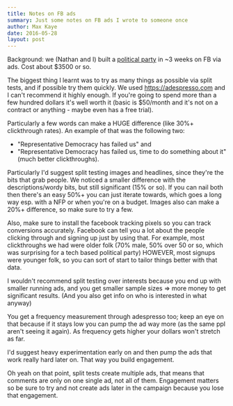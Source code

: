 ```yaml
---
title: Notes on FB ads
summary: Just some notes on FB ads I wrote to someone once
author: Max Kaye
date: 2016-05-28
layout: post
---
```


Background: we (Nathan and I) built a [political party](https://voteflux.org) in ~3 weeks on FB via ads. Cost about $3500 or so.

The biggest thing I learnt was to try as many things as possible via split tests, and if possible try them quickly. We used https://adespresso.com and I can't recommend it highly enough. If you're going to spend more than a few hundred dollars it's well worth it (basic is $50/month and it's not on a contract or anything - maybe even has a free trial).

Particularly a few words can make a HUGE difference (like 30%+ clickthrough rates). An example of that was the following two:

* "Representative Democracy has failed us" and
* "Representative Democracy has failed us, time to do something about it" (much better clickthroughs).

Particularly I'd suggest split testing images and headlines, since they're the bits that grab people. We noticed a smaller difference with the descriptions/wordy bits, but still significant (15% or so). If you can nail both then there's an easy 50%+ you can just iterate towards, which goes a long way esp. with a NFP or when you're on a budget. Images also can make a 20%+ difference, so make sure to try a few.

Also, make sure to install the facebook tracking pixels so you can track conversions accurately. Facebook can tell you a lot about the people clicking through and signing up just by using that. For example, most clickthroughs we had were older folk (70% male, 50% over 50 or so, which was surprising for a tech based political party) HOWEVER, most signups were younger folk, so you can sort of start to tailor things better with that data.

I wouldn't recommend split testing over interests because you end up with smaller running ads, and you get smaller sample sizes => more money to get significant results. (And you also get info on who is interested in what anyway)

You get a frequency measurement through adespresso too; keep an eye on that because if it stays low you can pump the ad way more (as the same ppl aren't seeing it again). As frequency gets higher your dollars won't stretch as far.

I'd suggest heavy experimentation early on and then pump the ads that work really hard later on. That way you build engagement.

Oh yeah on that point, split tests create multiple ads, that means that comments are only on one single ad, not all of them. Engagement matters so be sure to try and not create ads later in the campaign because you lose that engagement.
